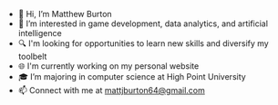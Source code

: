 - 👋 Hi, I’m Matthew Burton
- 👀 I’m interested in game development, data analytics, and artificial intelligence
- 🔍 I'm looking for opportunities to learn new skills and diversify my toolbelt
- 🌐 I'm currently working on my personal website
- 🎓 I’m majoring in computer science at High Point University
- 📫 Connect with me at mattjburton64@gmail.com

<!---
mattBurton64/mattBurton64 is a ✨ special ✨ repository because its `README.md` (this file) appears on your GitHub profile.
You can click the Preview link to take a look at your changes.
--->
